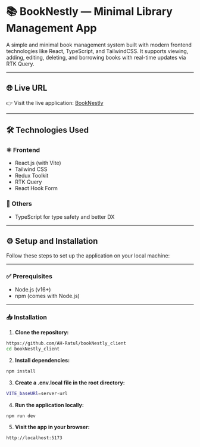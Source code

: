 # 📚 BookNestly — Minimal Library Management App

A simple and minimal book management system built with modern frontend technologies like React, TypeScript, and TailwindCSS. It supports viewing, adding, editing, deleting, and borrowing books with real-time updates via RTK Query.

---

## 🌐 Live URL

👉 Visit the live application: [BookNestly](https://booknestly.vercel.app/)

---

## 🛠 Technologies Used

### ⚛️ Frontend
- React.js (with Vite)
- Tailwind CSS
- Redux Toolkit
- RTK Query
- React Hook Form

### 🧠 Others
- TypeScript for type safety and better DX

---

## ⚙️ Setup and Installation

Follow these steps to set up the application on your local machine:

---

### ✅ Prerequisites

- Node.js (v16+)
- npm (comes with Node.js)

---

### 📥 Installation

1. **Clone the repository:**

```bash
https://github.com/AH-Ratul/bookNestly_client
cd bookNestly_client
```

2. **Install dependencies:**

```bash
npm install
```

3. **Create a .env.local file in the root directory:**

```bash
VITE_baseURl=server-url
```

4. **Run the application locally:**

```
npm run dev
```

5. **Visit the app in your browser:**

```
http://localhost:5173
```


